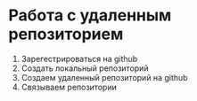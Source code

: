 # Работа с удаленным репозиторием

1. Зарегестрироваться на github
2. Создать локальный репозиторий
3. Создаем удаленный репозиторий на github
4. Связываем репозитории
